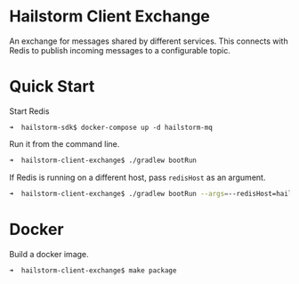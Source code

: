 # Hailstorm Client Exchange

An exchange for messages shared by different services. This connects with Redis to publish incoming messages to a
configurable topic.

# Quick Start

Start Redis
```
➜  hailstorm-sdk$ docker-compose up -d hailstorm-mq
```

Run it from the command line.
```bash
➜  hailstorm-client-exchange$ ./gradlew bootRun
```

If Redis is running on a different host, pass ``redisHost`` as an argument.
```bash
➜  hailstorm-client-exchange$ ./gradlew bootRun --args=--redisHost=hailstorm-mq.somewhere
```

# Docker

Build a docker image.
```
➜  hailstorm-client-exchange$ make package
```
